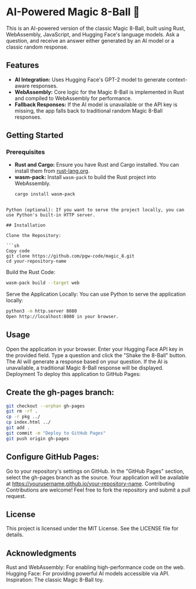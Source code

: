# AI-Powered Magic 8-Ball 🎱

This is an AI-powered version of the classic Magic 8-Ball, built using Rust, WebAssembly, JavaScript, and Hugging Face's language models. Ask a question, and receive an answer either generated by an AI model or a classic random response.

## Features
- **AI Integration:** Uses Hugging Face's GPT-2 model to generate context-aware responses.
- **WebAssembly:** Core logic for the Magic 8-Ball is implemented in Rust and compiled to WebAssembly for performance.
- **Fallback Responses:** If the AI model is unavailable or the API key is missing, the app falls back to traditional random Magic 8-Ball responses.

## Getting Started

### Prerequisites
- **Rust and Cargo:** Ensure you have Rust and Cargo installed. You can install them from [rust-lang.org](https://www.rust-lang.org/).
- **wasm-pack:** Install `wasm-pack` to build the Rust project into WebAssembly.
  ```sh
  cargo install wasm-pack
```

Python (optional): If you want to serve the project locally, you can use Python's built-in HTTP server.

## Installation

Clone the Repository:

```sh
Copy code
git clone https://github.com/pgw-code/magic_8.git
cd your-repository-name

```

Build the Rust Code:

```sh
wasm-pack build --target web
```

Serve the Application Locally: You can use Python to serve the application locally:

```sh
python3 -m http.server 8080
Open http://localhost:8080 in your browser.
```

## Usage
Open the application in your browser.
Enter your Hugging Face API key in the provided field.
Type a question and click the "Shake the 8-Ball" button.
The AI will generate a response based on your question. If the AI is unavailable, a traditional Magic 8-Ball response will be displayed.
Deployment
To deploy this application to GitHub Pages:

## Create the gh-pages branch:

```sh
git checkout --orphan gh-pages
git rm -rf .
cp -r pkg ../
cp index.html ../
git add .
git commit -m "Deploy to GitHub Pages"
git push origin gh-pages
```

## Configure GitHub Pages:
Go to your repository's settings on GitHub.
In the "GitHub Pages" section, select the gh-pages branch as the source.
Your application will be available at https://yourusername.github.io/your-repository-name.
Contributing
Contributions are welcome! Feel free to fork the repository and submit a pull request.

## License
This project is licensed under the MIT License. See the LICENSE file for details.

## Acknowledgments
Rust and WebAssembly: For enabling high-performance code on the web.
Hugging Face: For providing powerful AI models accessible via API.
Inspiration: The classic Magic 8-Ball toy. 	
